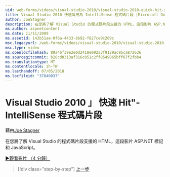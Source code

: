 ```yaml
---
uid: web-forms/videos/visual-studio-2010/visual-studio-2010-quick-hit-snippets-intellisense
title: Visual Studio 2010 快速叫用為 IntelliSense 程式碼片段 |Microsoft Docs
author: JoeStagner
description: 在您將了解 Visual Studio 的程式碼片段支援的 HTML，這段影片 ASP.NET 標記和 JavaScript。
ms.author: aspnetcontent
ms.date: 11/11/2009
ms.assetid: 142b51ae-0f6a-4433-8b92-f827ce9c209c
msc.legacyurl: /web-forms/videos/visual-studio-2010/visual-studio-2010-quick-hit-snippets-intellisense
msc.type: video
ms.openlocfilehash: 89a46f39e2e0d2418e092a3f9129ac9bca872636
ms.sourcegitcommit: b28cd0313af316c051c2ff8549865bff67f2fbb4
ms.translationtype: MT
ms.contentlocale: zh-TW
ms.lasthandoff: 07/05/2018
ms.locfileid: "37840037"
---
```

<a name="visual-studio-2010-quick-hit---snippets-intellisense"></a>Visual Studio 2010 」 快速 Hit"-IntelliSense 程式碼片段
====================
藉由[Joe Stagner](https://github.com/JoeStagner)

在您將了解 Visual Studio 的程式碼片段支援的 HTML，這段影片 ASP.NET 標記和 JavaScript。

[&#9654;觀看影片 （4 分鐘）](https://channel9.msdn.com/Blogs/ASP-NET-Site-Videos/visual-studio-2010-quick-hit-snippets-intellisense)

> [!div class="step-by-step"]
> [上一步](visual-studio-2010-quick-hit-websites-instead-of-web-projects.md)
